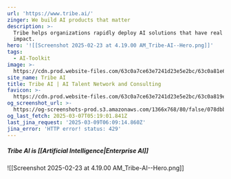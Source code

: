 ```yaml
---
url: 'https://www.tribe.ai/'
zinger: We build AI products that matter
description: >-
  Tribe helps organizations rapidly deploy AI solutions that have real business
  impact.
hero: '![[Screenshot 2025-02-23 at 4.19.00 AM_Tribe-AI--Hero.png]]'
tags:
  - AI-Toolkit
image: >-
  https://cdn.prod.website-files.com/63c0a7ce63e7241d23e5e2bc/63c0a81e6584d9ad52d00f13_5fc411381c29730239f8ea09_web.webp
site_name: Tribe AI
title: Tribe AI | AI Talent Network and Consulting
favicon: >-
  https://cdn.prod.website-files.com/63c0a7ce63e7241d23e5e2bc/63c0a819e709b92690089351_5fc41133bd65e8736185bc6d_mini.webp
og_screenshot_url: >-
  https://og-screenshots-prod.s3.amazonaws.com/1366x768/80/false/078dbb8074582a3fb12ae6855387de3389e292484ddf0599da0c214c81c93d0f.jpeg
og_last_fetch: 2025-03-07T05:19:01.841Z
last_jina_request: '2025-03-09T06:09:14.860Z'
jina_error: 'HTTP error! status: 429'
---
```

##### Tribe AI is [[Artificial Intelligence|Enterprise AI]]
![[Screenshot 2025-02-23 at 4.19.00 AM_Tribe-AI--Hero.png]]
